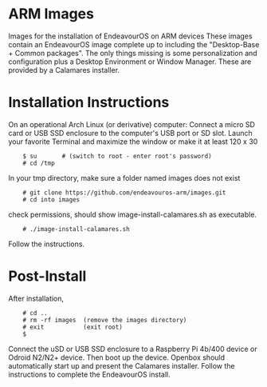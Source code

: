 # ARM Images
Images for the installation of EndeavourOS on ARM devices
These images contain an EndeavourOS image complete up to including the "Desktop-Base + Common packages".
The only things missing is some personalization and configuration plus a Desktop Environment or Window Manager.
These are provided by a Calamares installer.  

# Installation Instructions
On an operational Arch Linux (or derivative) computer:
Connect a micro SD card or USB SSD enclosure to the computer's USB port or SD slot.
Launch your favorite Terminal and maximize the window or make it at least 120 x 30
```
    $ su       # (switch to root - enter root's password)
    # cd /tmp
```
In your tmp directory, make sure a folder named images does not exist
```
    # git clone https://github.com/endeavouros-arm/images.git
    # cd into images
```
check permissions, should show image-install-calamares.sh as executable.
```
    # ./image-install-calamares.sh
```
Follow the instructions.

# Post-Install
After installation,
```
    # cd ..
    # rm -rf images  (remove the images directory)
    # exit           (exit root)
    $
```
Connect the uSD or USB SSD enclosure to a Raspberry Pi 4b/400 device or Odroid N2/N2+ device.
Then boot up the device.
Openbox should automatically start up and present the Calamares installer.
Follow the instructions to complete the EndeavourOS install.
